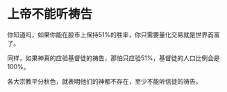 # 上帝不能听祷告

你知道吗，如果你能在股市上保持51%的胜率，你只需要量化交易就是世界首富了。

同样，如果神真的应验基督徒的祷告，那怕只应验51%，基督徒的人口比例会是100%。

各大宗教平分秋色，就表明他们的神都不存在，至少不能听信徒的祷告。
